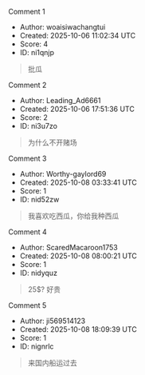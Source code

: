 Comment 1

- Author: woaisiwachangtui
- Created: 2025-10-06 11:02:34 UTC
- Score: 4
- ID: ni1qnjp

> 批瓜

Comment 2

- Author: Leading_Ad6661
- Created: 2025-10-06 17:51:36 UTC
- Score: 2
- ID: ni3u7zo

> 为什么不开赌场

Comment 3

- Author: Worthy-gaylord69
- Created: 2025-10-08 03:33:41 UTC
- Score: 1
- ID: nid52zw

> 我喜欢吃西瓜，你给我种西瓜

Comment 4

- Author: ScaredMacaroon1753
- Created: 2025-10-08 08:00:21 UTC
- Score: 1
- ID: nidyquz

> 25$? 好贵

Comment 5

- Author: ji569514123
- Created: 2025-10-08 18:09:39 UTC
- Score: 1
- ID: nignrlc

> 来国内船运过去
